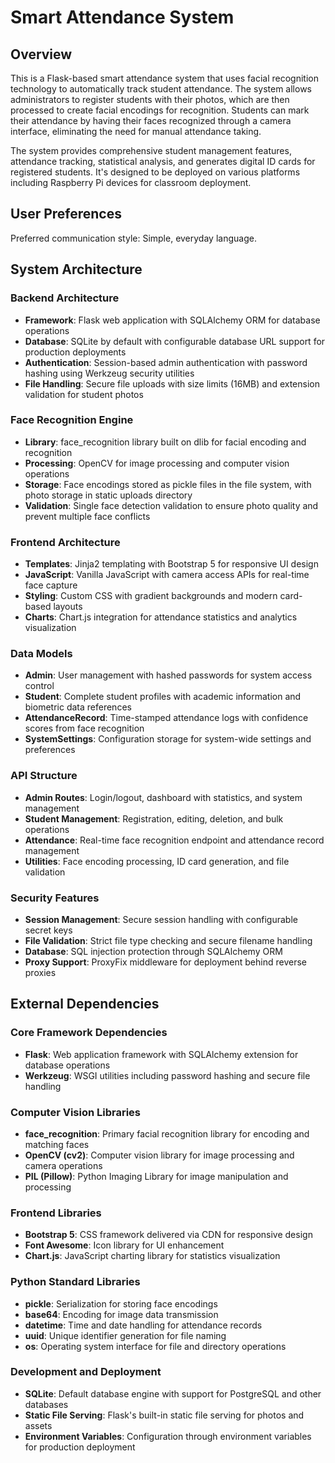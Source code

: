 # Smart Attendance System

## Overview

This is a Flask-based smart attendance system that uses facial recognition technology to automatically track student attendance. The system allows administrators to register students with their photos, which are then processed to create facial encodings for recognition. Students can mark their attendance by having their faces recognized through a camera interface, eliminating the need for manual attendance taking.

The system provides comprehensive student management features, attendance tracking, statistical analysis, and generates digital ID cards for registered students. It's designed to be deployed on various platforms including Raspberry Pi devices for classroom deployment.

## User Preferences

Preferred communication style: Simple, everyday language.

## System Architecture

### Backend Architecture
- **Framework**: Flask web application with SQLAlchemy ORM for database operations
- **Database**: SQLite by default with configurable database URL support for production deployments
- **Authentication**: Session-based admin authentication with password hashing using Werkzeug security utilities
- **File Handling**: Secure file uploads with size limits (16MB) and extension validation for student photos

### Face Recognition Engine
- **Library**: face_recognition library built on dlib for facial encoding and recognition
- **Processing**: OpenCV for image processing and computer vision operations
- **Storage**: Face encodings stored as pickle files in the file system, with photo storage in static uploads directory
- **Validation**: Single face detection validation to ensure photo quality and prevent multiple face conflicts

### Frontend Architecture
- **Templates**: Jinja2 templating with Bootstrap 5 for responsive UI design
- **JavaScript**: Vanilla JavaScript with camera access APIs for real-time face capture
- **Styling**: Custom CSS with gradient backgrounds and modern card-based layouts
- **Charts**: Chart.js integration for attendance statistics and analytics visualization

### Data Models
- **Admin**: User management with hashed passwords for system access control
- **Student**: Complete student profiles with academic information and biometric data references
- **AttendanceRecord**: Time-stamped attendance logs with confidence scores from face recognition
- **SystemSettings**: Configuration storage for system-wide settings and preferences

### API Structure
- **Admin Routes**: Login/logout, dashboard with statistics, and system management
- **Student Management**: Registration, editing, deletion, and bulk operations
- **Attendance**: Real-time face recognition endpoint and attendance record management
- **Utilities**: Face encoding processing, ID card generation, and file validation

### Security Features
- **Session Management**: Secure session handling with configurable secret keys
- **File Validation**: Strict file type checking and secure filename handling
- **Database**: SQL injection protection through SQLAlchemy ORM
- **Proxy Support**: ProxyFix middleware for deployment behind reverse proxies

## External Dependencies

### Core Framework Dependencies
- **Flask**: Web application framework with SQLAlchemy extension for database operations
- **Werkzeug**: WSGI utilities including password hashing and secure file handling

### Computer Vision Libraries
- **face_recognition**: Primary facial recognition library for encoding and matching faces
- **OpenCV (cv2)**: Computer vision library for image processing and camera operations
- **PIL (Pillow)**: Python Imaging Library for image manipulation and processing

### Frontend Libraries
- **Bootstrap 5**: CSS framework delivered via CDN for responsive design
- **Font Awesome**: Icon library for UI enhancement
- **Chart.js**: JavaScript charting library for statistics visualization

### Python Standard Libraries
- **pickle**: Serialization for storing face encodings
- **base64**: Encoding for image data transmission
- **datetime**: Time and date handling for attendance records
- **uuid**: Unique identifier generation for file naming
- **os**: Operating system interface for file and directory operations

### Development and Deployment
- **SQLite**: Default database engine with support for PostgreSQL and other databases
- **Static File Serving**: Flask's built-in static file serving for photos and assets
- **Environment Variables**: Configuration through environment variables for production deployment